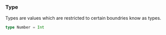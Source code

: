 ### Type
Types are values which are restricted to certain boundries know as types.  

```Scala
type Number = Int

```